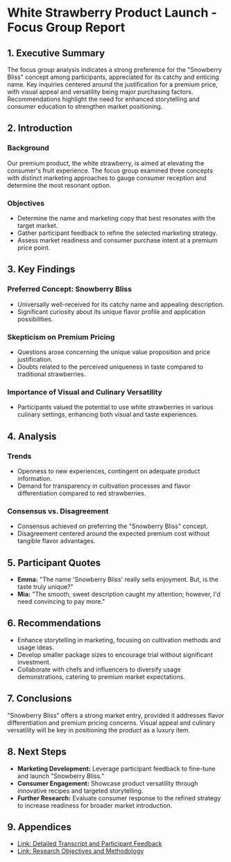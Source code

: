 # White Strawberry Product Launch - Focus Group Report

## 1. Executive Summary

The focus group analysis indicates a strong preference for the "Snowberry Bliss" concept among participants, appreciated for its catchy and enticing name. Key inquiries centered around the justification for a premium price, with visual appeal and versatility being major purchasing factors. Recommendations highlight the need for enhanced storytelling and consumer education to strengthen market positioning.

## 2. Introduction

### Background
Our premium product, the white strawberry, is aimed at elevating the consumer's fruit experience. The focus group examined three concepts with distinct marketing approaches to gauge consumer reception and determine the most resonant option. 

### Objectives
- Determine the name and marketing copy that best resonates with the target market.
- Gather participant feedback to refine the selected marketing strategy.
- Assess market readiness and consumer purchase intent at a premium price point.

## 3. Key Findings

### Preferred Concept: Snowberry Bliss
- Universally well-received for its catchy name and appealing description.
- Significant curiosity about its unique flavor profile and application possibilities.

### Skepticism on Premium Pricing
- Questions arose concerning the unique value proposition and price justification.
- Doubts related to the perceived uniqueness in taste compared to traditional strawberries.

### Importance of Visual and Culinary Versatility
- Participants valued the potential to use white strawberries in various culinary settings, enhancing both visual and taste experiences.

## 4. Analysis

### Trends
- Openness to new experiences, contingent on adequate product information.
- Demand for transparency in cultivation processes and flavor differentiation compared to red strawberries.

### Consensus vs. Disagreement
- Consensus achieved on preferring the "Snowberry Bliss" concept.
- Disagreement centered around the expected premium cost without tangible flavor advantages.

## 5. Participant Quotes

- **Emma:** "The name 'Snowberry Bliss' really sells enjoyment. But, is the taste truly unique?"
- **Mia:** "The smooth, sweet description caught my attention; however, I'd need convincing to pay more."

## 6. Recommendations

- Enhance storytelling in marketing, focusing on cultivation methods and usage ideas.
- Develop smaller package sizes to encourage trial without significant investment.
- Collaborate with chefs and influencers to diversify usage demonstrations, catering to premium market expectations.

## 7. Conclusions

"Snowberry Bliss" offers a strong market entry, provided it addresses flavor differentiation and premium pricing concerns. Visual appeal and culinary versatility will be key in positioning the product as a luxury item.

## 8. Next Steps

- **Marketing Development:** Leverage participant feedback to fine-tune and launch "Snowberry Bliss."
- **Consumer Engagement:** Showcase product versatility through innovative recipes and targeted storytelling.
- **Further Research:** Evaluate consumer response to the refined strategy to increase readiness for broader market introduction.

## 9. Appendices

- [Link: Detailed Transcript and Participant Feedback](#)
- [Link: Research Objectives and Methodology](#)
